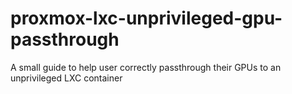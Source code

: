 # proxmox-lxc-unprivileged-gpu-passthrough
A small guide to help user correctly passthrough their GPUs to an unprivileged LXC container
